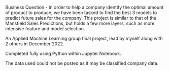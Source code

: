 Business Question - In order to help a company identify the optimal amount of product to produce, we have been tasked to find the best 3 models to predict future sales for the company.
This project is similar to that of the Mansfield Sales Predictions, but holds a few more layers, such as more intensive feature and model selection.  

An Applied Machine Learning group final project, lead by myself along with 2 others in December 2022.

Completed fully using Python within Jupyter Notebook.

The data used could not be posted as it may be classified company data.
